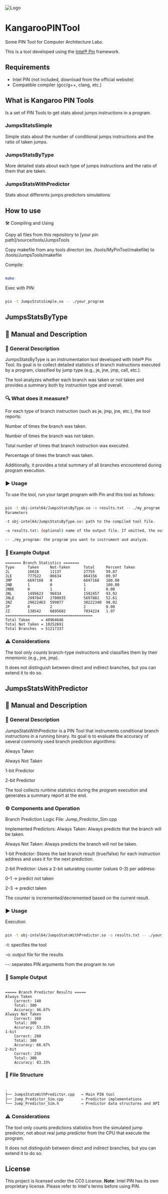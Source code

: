 ![Logo](https://github.com/lorenpoloa/KangarooPINTools/blob/main/Logo1_1_mini%20(1).png)


# KangarooPINTool
Some PIN Tool for Computer Architecture Labs.


This is a tool developed using the [Intel® Pin](https://www.intel.com/content/www/us/en/developer/articles/tool/pin-a-dynamic-binary-instrumentation-tool.html) framework.
## Requirements

- Intel PIN (not included, download from the official website)
- Compatible compiler (gcc/g++, clang, etc.)


## What is Kangaroo PIN Tools
Is a set of PIN Tools to get stats about jumps instructions in a program.

### JumpsStatsSimple
Simple stats about the number of conditional jumps instructions and the ratio of taken jumps.

### JumpsStatsByType
More detailed stats about each type of jumps instructions and the ratio of them that are taken.

### JumpsStatsWithPredictor
Stats about differents jumps predictors simulations

## How to use

🛠️ Compiling and Using <br>

Copy all files from this repository to [your pin path]/source/tools/JumpsTools

Copy makefile from any tools directori (ex. /tools/MyPinTool/makefile) to /tools/JumpsTools/makefile

Compile:
```bash

make
```

Exec with PIN:
```bash

pin -t JumpsStatsSimple.so -- ./your_program

```


## JumpsStatsByType 
## 📘 Manual and Description

### 📝 General Description
JumpsStatsByType is an instrumentation tool developed with Intel® Pin Tool. Its goal is to collect detailed statistics of branch instructions executed by a program, classified by jump type (e.g., je, jne, jmp, call, etc.).

The tool analyzes whether each branch was taken or not taken and provides a summary both by instruction type and overall.

### 🔍 What does it measure?
For each type of branch instruction (such as je, jmp, jne, etc.), the tool reports:

Number of times the branch was taken.

Number of times the branch was not taken.

Total number of times that branch instruction was executed.

Percentage of times the branch was taken.

Additionally, it provides a total summary of all branches encountered during program execution.


### ▶️ Usage
To use the tool, run your target program with Pin and this tool as follows:

```bash

pin -t obj-intel64/JumpsStatsByType.so -o results.txt -- ./my_program
Parameters

-t obj-intel64/JumpsStatsByType.so: path to the compiled tool file.

-o results.txt: (optional) name of the output file. If omitted, the output will be shown in the console.

-- ./my_program: the program you want to instrument and analyze.
```

### 📄 Example Output

```text
======= Branch Statistics =======
Type      Taken     Not-Taken      Total     Percent Taken
JL        16618     11137          27755     59.87
JLE       777522    86634          864156    89.97
JMP       6697168   0              6697168   100.00
JNB       1         0              1         100.00
JNBE      0         1              1         0.00
JNL       1495623   96834          1592457   93.92
JNLE      2997847   2700035        5697882   52.61
JNZ       29622463  599877         30222340  98.02
JP        0         2              2         0.00
JZ        138542    6895682        7034224   1.97
=======================================
Total Taken     = 40964646
Total Not Taken = 10252691
Total Branches  = 51217337

```

### ⚠️ Considerations

The tool only counts branch-type instructions and classifies them by their mnemonic (e.g., jne, jmp).

It does not distinguish between direct and indirect branches, but you can extend it to do so.



## JumpsStatsWithPredictor 
## 📘 Manual and Description


### 📝 General Description
JumpsStatsWithPredictor is a PIN Tool that instruments conditional branch instructions in a running binary. Its goal is to evaluate the accuracy of several commonly used branch prediction algorithms:

Always Taken

Always Not Taken

1-bit Predictor

2-bit Predictor

The tool collects runtime statistics during the program execution and generates a summary report at the end.

### ⚙️ Components and Operation

Branch Prediction Logic
File: Jump_Predictor_Sim.cpp

Implemented Predictors:
Always Taken: Always predicts that the branch will be taken.

Always Not Taken: Always predicts the branch will not be taken.

1-bit Predictor: Stores the last branch result (true/false) for each instruction address and uses it for the next prediction.

2-bit Predictor: Uses a 2-bit saturating counter (values 0-3) per address:

0–1 → predict not taken

2–3 → predict taken

The counter is incremented/decremented based on the current result.


### ▶️ Usage

Execution
```bash

pin -t obj-intel64/JumpsStatsWithPredictor.so -o results.txt -- ./your_program

```

-t: specifies the tool

-o: output file for the results

--: separates PIN arguments from the program to run

### 📄 Sample Output
```text

===== Branch Predictor Results =====
Always Taken
    Correct: 140
    Total: 300
    Accuracy: 46.67%
Always Not Taken
    Correct: 160
    Total: 300
    Accuracy: 53.33%
1-bit
    Correct: 200
    Total: 300
    Accuracy: 66.67%
2-bit
    Correct: 250
    Total: 300
    Accuracy: 83.33%
```

### 🧾 File Structure

```bash

.
├── JumpsStatsWithPredictor.cpp   ← Main PIN tool
├── Jump_Predictor_Sim.cpp        ← Predictor implementations
└── Jump_Predictor_Sim.h          ← Predictor data structures and API
```

### ⚠️ Considerations

The tool only counts predictions statistics from the simulated jump predictor, not about real jump predictor from the CPU that execute the program.

It does not distinguish between direct and indirect branches, but you can extend it to do so.



## License

This project is licensed under the CC0 License.
**Note**: Intel PIN has its own proprietary license. Please refer to Intel's terms before using PIN.
